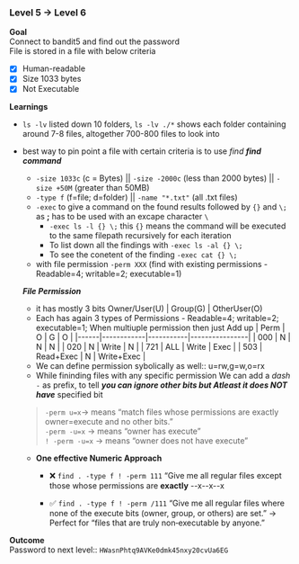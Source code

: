 ### Level 5 -> Level 6


**Goal**<br>
Connect to bandit5 and find out the password <br>
File is stored in a file with below criteria
- [x] Human-readable
- [x] Size 1033 bytes
- [x] Not Executable

**Learnings**<br>
- `ls -lv` listed down 10 folders, `ls -lv ./*` shows each folder containing around 7-8 files, altogether 700-800 files to look into
- best way to pin point a file with certain criteria is to use _find_
    **_find command_**
    - `-size 1033c` (c = Bytes) || `-size -2000c` (less than 2000 bytes) || `-size +50M` (greater than 50MB)
    - `-type f` (f=file; d=folder) || `-name "*.txt"` (all .txt files)
    - `-exec` to give a command on the found results followed by `{}` and `\;` as **;** has to be used with an excape character `\`
        - `-exec ls -l {} \;` this `{}` means the command will be executed to the same filepath recursively for each iteration
        - To list down all the findings with `-exec ls -al {} \;`
        - To see the conetent of the finding `-exec cat {} \;`
    -  with file permission `-perm XXX` (find with existing permissions - Readable=4; writable=2; executable=1)

    **_File Permission_**
    - it has mostly 3 bits Owner/User(U) | Group(G) | OtherUser(O)
    - Each has again 3 types of Permissions -  Readable=4; writable=2; executable=1; When multiuple permission then just Add up
        | Perm |     O      |   G       |       O        |
        |------|------------|-----------|----------------|
        | 000  | N          | N         | N              |
        | 020  | N          | Write     | N              |
        | 721  | ALL        | Write     | Exec           |
        | 503  | Read+Exec  | N         | Write+Exec     |
    - We can define permission sybolically as well:: u=rw,g=w,o=rx
    - While fininding files with any specific permission We can add a _dash_ `-` as prefix, to tell **_you can ignore other bits but Atleast it does NOT have_** specified bit
    > `-perm u=x`→ means “match files whose permissions are exactly owner=execute and no other bits.”<br>
    > `-perm -u=x` → means “owner has execute”<br>
    > `! -perm -u=x` → means “owner does not have execute”<br>

    - **One effective Numeric Approach**
        - ❌ `find . -type f ! -perm 111`
        “Give me all regular files except those whose permissions are **exactly** --x--x--x

        - ✅ `find . -type f ! -perm /111`
        “Give me all regular files where none of the execute bits (owner, group, or others) are set.”
        → Perfect for “files that are truly non‑executable by anyone.”


**Outcome**<br>
Password to next level:: `HWasnPhtq9AVKe0dmk45nxy20cvUa6EG`